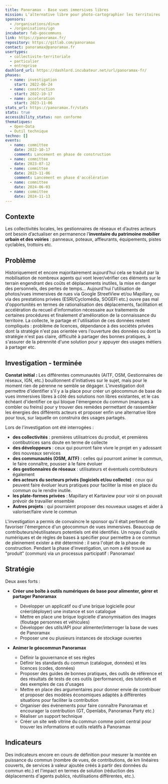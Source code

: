 ```yaml
---
title: Panoramax - Base vues immersives libres
mission: L’alternative libre pour photo-cartographier les territoires
sponsors:
  - /organisations/dinum
  - /organisations/ign
incubator: fab-geocommuns
link: https://panoramax.fr/
repository: https://gitlab.com/panoramax
contact: panoramax@panoramax.fr
usertypes:
  - collectivite-territoriale
  - particulier
  - entreprise
dashlord_url: https://dashlord.incubateur.net/url/panoramax-fr/
phases:
  - name: investigation
    start: 2022-06-24
  - name: construction
    start: 2022-10-17
  - name: acceleration
    start: 2023-11-06
stats_url: https://panoramax.fr/stats
stats: true
accessibility_status: non conforme
thematiques:
  - Open-Data
  - Outil technique
techno: []
events:
  - name: committee
    date: 2022-10-17
    comment: Lancement en phase de construction
  - name: committee
    date: 2023-07-12
  - name: committee
    date: 2023-11-06
    comment: Lancement en phase d'accélération
  - name: committee
    date: 2024-06-03
  - name: committee
    date: 2024-11-13
---
```

## Contexte

Les collectivités locales, les gestionnaires de réseaux et d’autres acteurs ont besoin d’actualiser en permanence l’**inventaire du patrimoine mobilier urbain et des voiries** : panneaux, poteaux, affleurants, équipements, pistes cyclables, trottoirs etc.

## Problème

Historiquement et encore majoritairement aujourd’hui cela se traduit par la mobilisation de nombreux agents qui vont lever/vérifier ces éléments sur le terrain engendrant des coûts et déplacements inutiles, la mise en danger des personnels, des pertes de temps…
Aujourd'hui l'utilisation de photos/vues immersives de rues via Google StreetView et/ou Mapillary, ou via des prestations privées (ESRI/Cyclomédia, SOGEFI etc.) ouvre pas mal d'opportunités en termes de rationalisation des déplacements, facilitation et accélération du recueil d'information nécessaire aux traitements de certaines procédures et finalement d'amélioration de la connaissance du territoire.
La collecte, le partage et l'utilisation de ces données restent compliqués : problème de licences, dépendance à des sociétés privées dont la stratégie n'est pas orientée vers l'ouverture des données ou dont la stratégie n'est pas claire, difficulté à partager des bonnes pratiques, à s'assurer de la pérennité d'une solution pour y appuyer des usages métiers à partager etc.

## Investigation - terminée

**Constat initial :** Les différentes communautés (AITF, OSM, Gestionnaires de réseaux, IGN, etc.) bouillonnent d'initiatives sur le sujet, mais pour le moment rien de pérenne ne semble se dégager.
L'investigation doit permettre d'identifier s'il y a la place pour créer un géocommun de base de vues immersives libres à côté des solutions non libres existantes, et le cas échéant d'identifier ce qui bloque l'émergence du commun (manques à combler ou freins) pour y trouver des remèdes permettant de rassembler les énergies des différents acteurs et proposer enfin une alternative libre pour tous, sur laquelle on construira des usages partagés.

Lors de l'investigation ont été interrogées :
* **des collectivités** : premières utilisatrices du produit, et premières contibutrices sans doute en terme de collecte 
* **des développeurs** : ceux qui pourront faire vivre le projet en y adossant des nouveaux services
* **des communautés (OSM, AITF)** : celles qui pourront animer le commun, le faire connaître, pousser à le faire évoluer
* **des gestionnaires de réseaux** : utilisateurs et éventuels contributeurs également
* **des acteurs du secteurs privés (logiciels et/ou collecte)** : ceux qui peuvent faire évoluer leurs pratiques pour faciliter la mise en place du commun ou le rendre inutile.
* **les plate-formes privées** : Mapillary et Kartaview pour voir si on pouvait prévoir de travailler ensemble
* **Autres projets** : qui pourraient proposer des nouveaux usages et aider à valoriser/faire vivre le commun

L'investigation a permis de convaincre le sponsor qu'il était pertinent de favoriser l'émergence d'un géocommun de vues immersives. Beaucoup de contributeurs/réutilisateurs potentiels ont été identifiés. Un noyau d'outils numériques et de règles de bases à spécifier pour permettre à ce commun de pleinement exister a été déterminé : il sera l'objet de la phase de construction.
Pendant la phase d'investigation, un nom a été trouvé au "produit" (commun) via un processus participatif : Panoramax!

## Stratégie

Deux axes forts : 
* **Créer une boîte à outils numériques de base pour alimenter, gérer et partager Panoramax**
    - Développer un applicatif ou d'une brique logicielle pour créer(déployer) une instance et son catalogue
    - Mettre en place une brique logicielle d'anonymisation des images (floutage personnes et véhicules)
    - Développer des utils/API pour alimenter/interroger la base de vues de Panoramax
    - Proposer une ou plusieurs instances de stockage ouvertes

* **Animer le géocommun Panoramax**
    - Définir la gouvernance et ses règles
    - Définir les standards du commun (catalogue, données) et les licences (codes, données)
    - Proposer des guides de bonnes pratiques, des outils de référence et des résultats de tests de ces outils (performance), des tutoriels et des exemples de cas d'usages
    - Mettre en place des argumentaires pour donner envie de contribuer et proposer des modèles économiques adaptés à différentes situations pour faciliter la contribution
    - Organiser des événements pour faire connaître Panoramax et encourager la contribution (GT, Openlabs, Panoramax Party etc.)
    - Réaliser un support technique 
    - Créer un site web vitrine du commun comme point central pour trouver les informations et outils relatifs à Panoramax

## Indicateurs

Des indicateurs encore en cours de définition pour mesurer la montée en puissance du commun (nombre de vues, de contributions, de km linéaires couverts, de services à valeur ajoutée créés à partir des données du commun etc.) et l'impact en termes de solution (réduction des déplacements d'agents publics, réutilisations différentes, etc.).
